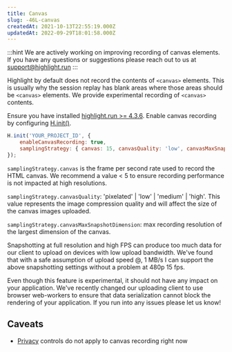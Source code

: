 ```yaml
---
title: Canvas
slug: -46L-canvas
createdAt: 2021-10-13T22:55:19.000Z
updatedAt: 2022-09-29T18:01:58.000Z
---
```


:::hint
We are actively working on improving recording of canvas elements. If you have any questions or suggestions please reach out to us at support@highlight.run
:::

Highlight by default does not record the contents of `<canvas>` elements. This is usually why the session replay has blank areas where those areas should be `<canvas>` elements. We provide experimental recording of `<canvas>` contents.&#x20;

Ensure you have installed [highlight.run >= 4.3.6](https://www.npmjs.com/package/highlight.run/v/4.3.6). Enable canvas recording by configuring [H.init()](docId\:yo4FQx3odAtsQsbZOuG_m).

```javascript
H.init('YOUR_PROJECT_ID', {
    enableCanvasRecording: true,
    samplingStrategy: { canvas: 15, canvasQuality: 'low', canvasMaxSnapshotDimension: 480 }, 
});
```

`samplingStrategy.canvas` is the frame per second rate used to record the HTML canvas. We recommend a value < 5 to ensure recording performance is not impacted at high resolutions.

`samplingStrategy.canvasQuality`: 'pixelated' | 'low' | 'medium' | 'high'. This value represents the image compression quality and will affect the size of the canvas images uploaded.

`samplingStrategy.canvasMaxSnapshotDimension`: max recording resolution of the largest dimension of the canvas.

Snapshotting at full resolution and high FPS can produce too much data for our client to upload on devices with low upload bandwidth. We've found that with a safe assumption of upload speed @, 1 MB/s I can support the above snapshotting settings without a problem at 480p 15 fps.

Even though this feature is experimental, it should not have any impact on your application. We've recently changed our uploading client to use browser web-workers to ensure that data serialization cannot block the rendering of your application. If you run into any issues please let us know!

## Caveats

*   [Privacy](docId\:Nwmpmz7WSlvHP61e3RQSd) controls do not apply to canvas recording right now

